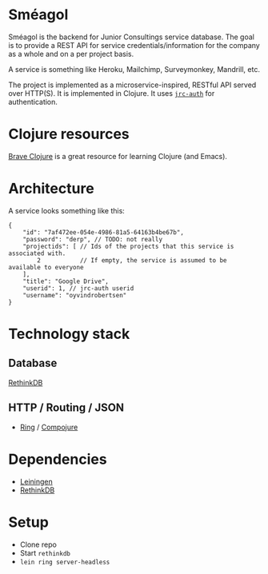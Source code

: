 # Sméagol

Sméagol is the backend for Junior Consultings service database. The goal is to provide a REST API for service credentials/information for the company as a whole and on a per project basis.

A service is something like Heroku, Mailchimp, Surveymonkey, Mandrill, etc.

The project is implemented as a microservice-inspired, RESTful API served over HTTP(S).
It is implemented in Clojure.
It uses [`jrc-auth`](https://github.com/juniorconsulting/jrc-auth) for authentication.
# Clojure resources

[Brave Clojure](http://www.braveclojure.com/) is a great resource for learning Clojure (and Emacs).

# Architecture

A service looks something like this:

```
{
    "id": "7af472ee-054e-4986-81a5-64163b4be67b",
    "password": "derp", // TODO: not really
    "projectids": [ // Ids of the projects that this service is associated with.
        2           // If empty, the service is assumed to be available to everyone
    ],
    "title": "Google Drive",
    "userid": 1, // jrc-auth userid
    "username": "oyvindrobertsen"
}
```

# Technology stack

## Database

[RethinkDB](https://www.rethinkdb.com/)

## HTTP / Routing / JSON

* [Ring](https://github.com/ring-clojure/ring) / [Compojure](https://github.com/weavejester/compojure)

# Dependencies

* [Leiningen](http://leiningen.org/)
* [RethinkDB](https://www.rethinkdb.com/)

# Setup

* Clone repo
* Start `rethinkdb`
* `lein ring server-headless`
